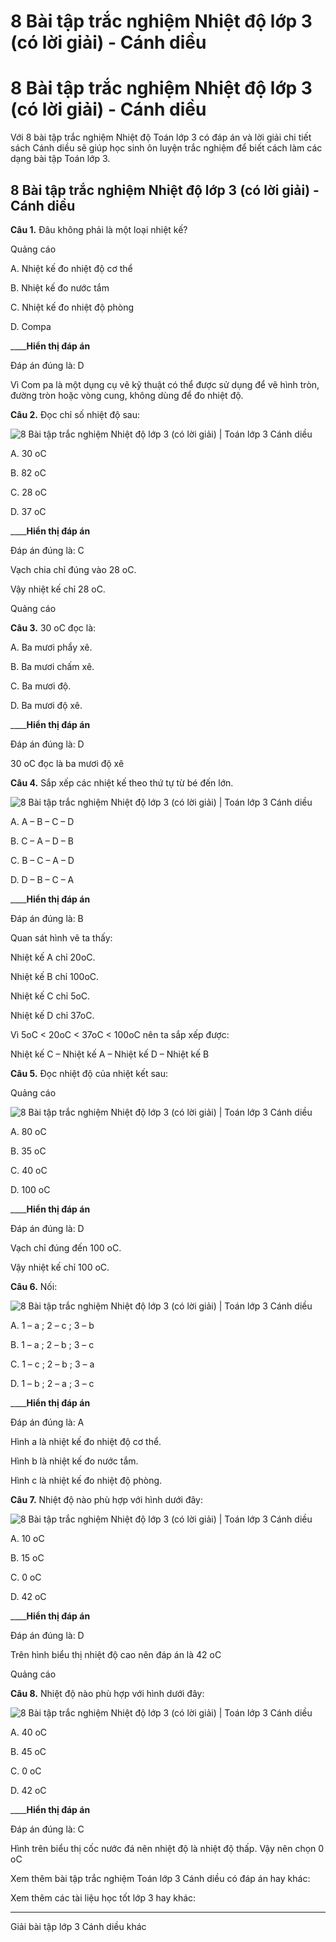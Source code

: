 # 8 Bài tập trắc nghiệm Nhiệt độ lớp 3 (có lời giải) - Cánh diều

# 8 Bài tập trắc nghiệm Nhiệt độ lớp 3 (có lời giải) - Cánh diều

Với 8 bài tập trắc nghiệm Nhiệt độ Toán lớp 3 có đáp án và lời giải chi tiết sách Cánh diều sẽ giúp học sinh ôn luyện trắc nghiệm để biết cách làm các dạng bài tập Toán lớp 3.

## 8 Bài tập trắc nghiệm Nhiệt độ lớp 3 (có lời giải) - Cánh diều

**Câu 1.** Đâu không phải là một loại nhiệt kế? 

Quảng cáo

A. Nhiệt kế đo nhiệt độ cơ thể

B. Nhiệt kế đo nước tắm

C. Nhiệt kế đo nhiệt độ phòng

D. Compa

____**Hiển thị đáp án**

Đáp án đúng là: D

Vì Com pa là một dụng cụ vẽ kỹ thuật có thể được sử dụng để vẽ hình tròn, đường tròn hoặc vòng cung, không dùng để đo nhiệt độ.

**Câu 2.** Đọc chỉ số nhiệt độ sau: 

![8 Bài tập trắc nghiệm Nhiệt độ lớp 3 \(có lời giải\) | Toán lớp 3 Cánh diều](https://vietjack.com/toan-3-cd/images/trac-nghiem-nhiet-do.PNG)

A. 30 oC

B. 82 oC

C. 28 oC

D. 37 oC

____**Hiển thị đáp án**

Đáp án đúng là: C

Vạch chia chỉ đúng vào 28 oC.

Vậy nhiệt kế chỉ 28 oC.

Quảng cáo

**Câu 3.** 30 oC đọc là:

A. Ba mươi phẩy xê.

B. Ba mươi chấm xê.

C. Ba mươi độ.

D. Ba mươi độ xê.

____**Hiển thị đáp án**

Đáp án đúng là: D

30 oC đọc là ba mươi độ xê

**Câu 4.** Sắp xếp các nhiệt kế theo thứ tự từ bé đến lớn.

![8 Bài tập trắc nghiệm Nhiệt độ lớp 3 \(có lời giải\) | Toán lớp 3 Cánh diều](https://vietjack.com/toan-3-cd/images/trac-nghiem-nhiet-do-a.PNG)

A. A – B – C – D 

B. C – A – D – B 

C. B – C – A – D 

D. D – B – C – A 

____**Hiển thị đáp án**

Đáp án đúng là: B

Quan sát hình vẽ ta thấy:

Nhiệt kế A chỉ 20oC.

Nhiệt kế B chỉ 100oC.

Nhiệt kế C chỉ 5oC.

Nhiệt kế D chỉ 37oC.

Vì 5oC < 20oC < 37oC < 100oC nên ta sắp xếp được: 

Nhiệt kế C – Nhiệt kế A – Nhiệt kế D – Nhiệt kế B

**Câu 5.** Đọc nhiệt độ của nhiệt kết sau: 

Quảng cáo

![8 Bài tập trắc nghiệm Nhiệt độ lớp 3 \(có lời giải\) | Toán lớp 3 Cánh diều](https://vietjack.com/toan-3-cd/images/trac-nghiem-nhiet-do-a1.PNG)

A. 80 oC

B. 35 oC

C. 40 oC

D. 100 oC

____**Hiển thị đáp án**

Đáp án đúng là: D

Vạch chỉ đúng đến 100 oC.

Vậy nhiệt kế chỉ 100 oC.

**Câu 6.** Nối:

![8 Bài tập trắc nghiệm Nhiệt độ lớp 3 \(có lời giải\) | Toán lớp 3 Cánh diều](https://vietjack.com/toan-3-cd/images/trac-nghiem-nhiet-do-a2.PNG)

A. 1 – a ; 2 – c ; 3 – b 

B. 1 – a ; 2 – b ; 3 – c 

C. 1 – c ; 2 – b ; 3 – a 

D. 1 – b ; 2 – a ; 3 – c 

____**Hiển thị đáp án**

Đáp án đúng là: A 

Hình a là nhiệt kế đo nhiệt độ cơ thể.

Hình b là nhiệt kế đo nước tắm.

Hình c là nhiệt kế đo nhiệt độ phòng.

**Câu 7.** Nhiệt độ nào phù hợp với hình dưới đây:

![8 Bài tập trắc nghiệm Nhiệt độ lớp 3 \(có lời giải\) | Toán lớp 3 Cánh diều](https://vietjack.com/toan-3-cd/images/trac-nghiem-nhiet-do-1.PNG)

A. 10 oC

B. 15 oC

C. 0 oC

D. 42 oC

____**Hiển thị đáp án**

Đáp án đúng là: D

Trên hình biểu thị nhiệt độ cao nên đáp án là 42 oC

Quảng cáo

**Câu 8.** Nhiệt độ nào phù hợp với hình dưới đây:

![8 Bài tập trắc nghiệm Nhiệt độ lớp 3 \(có lời giải\) | Toán lớp 3 Cánh diều](https://vietjack.com/toan-3-cd/images/trac-nghiem-nhiet-do-1a.PNG)

A. 40 oC

B. 45 oC

C. 0 oC

D. 42 oC

____**Hiển thị đáp án**

Đáp án đúng là: C

Hình trên biểu thị cốc nước đá nên nhiệt độ là nhiệt độ thấp. Vậy nên chọn 0 oC

Xem thêm bài tập trắc nghiệm Toán lớp 3 Cánh diều có đáp án hay khác:

Xem thêm các tài liệu học tốt lớp 3 hay khác:

* * *

Giải bài tập lớp 3 Cánh diều khác
